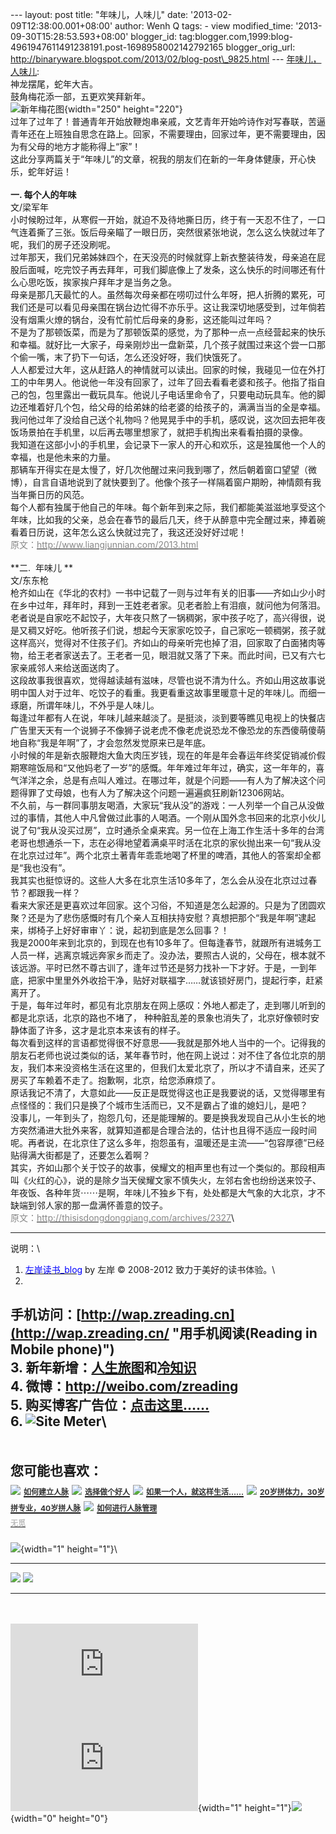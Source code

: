 --- layout: post title: "年味儿，人味儿" date:
'2013-02-09T12:38:00.001+08:00' author: Wenh Q tags: - view
modified\_time: '2013-09-30T15:28:53.593+08:00' blogger\_id:
tag:blogger.com,1999:blog-4961947611491238191.post-1698958002142792165
blogger\_orig\_url:
http://binaryware.blogspot.com/2013/02/blog-post\_9825.html ---
[年味儿，人味儿](http://zreading.cn.feedsportal.com/c/35042/f/647833/s/285ffd9c/l/0L0Szreading0Bcn0Carchives0C360A60Bhtml/story01.htm):\
神龙摆尾，蛇年大吉。\
鼓角梅花添一部，五更欢笑拜新年。\
![新年梅花图](http://pic.yupoo.com/zreading/CCVG3RIj/OQk1O.jpg){width="250"
height="220"}\
过年了过年了！普通青年开始放鞭炮串亲戚，文艺青年开始吟诗作对写春联，苦逼青年还在上班独自思念在路上。回家，不需要理由，回家过年，更不需要理由，因为有父母的地方才能称得上“家”！\
这此分享两篇关于“年味儿”的文章，祝我的朋友们在新的一年身体健康，开心快乐，蛇年好运！\
\
**一. 每个人的年味**\
文/梁军年\
小时候盼过年，从寒假一开始，就迫不及待地撕日历，终于有一天忍不住了，一口气连着撕了三张。饭后母亲瞄了一眼日历，突然很紧张地说，怎么这么快就过年了呢，我们的房子还没刷呢。\
过年那天，我们兄弟姊妹四个，在天没亮的时候就穿上新衣整装待发，母亲追在屁股后面喊，吃完饺子再去拜年，可我们脚底像上了发条，这么快乐的时间哪还有什么心思吃饭，挨家挨户拜年才是当务之急。\
母亲是那几天最忙的人。虽然每次母亲都在唠叨过什么年呀，把人折腾的累死，可我们还是可以看见母亲围在锅台边忙得不亦乐乎。这让我深切地感受到，过年倘若没有烟熏火燎的锅台，没有忙前忙后母亲的身影，这还能叫过年吗？\
不是为了那顿饭菜，而是为了那顿饭菜的感觉，为了那种一点一点经营起来的快乐和幸福。就好比一大家子，母亲刚炒出一盘新菜，几个孩子就围过来这个尝一口那个偷一嘴，末了扔下一句话，怎么还没好呀，我们快饿死了。\
人人都爱过大年，这从赶路人的神情就可以读出。回家的时候，我碰见一位在外打工的中年男人。他说他一年没有回家了，过年了回去看看老婆和孩子。他指了指自己的包，包里露出一截玩具车。他说儿子电话里命令了，只要电动玩具车。他的脚边还堆着好几个包，给父母的给弟妹的给老婆的给孩子的，满满当当的全是幸福。\
我问他过年了没给自己送个礼物吗？他晃晃手中的手机，感叹说，这次回去把年夜饭场景拍在手机里，以后再去哪里想家了，就把手机掏出来看看拍摄的录像。\
我知道在这部小小的手机里，会记录下一家人的开心和欢乐，这是独属他一个人的幸福，也是他未来的力量。\
那辆车开得实在是太慢了，好几次他醒过来问我到哪了，然后朝着窗口望望（微博），自言自语地说到了就快要到了。他像个孩子一样隔着窗户期盼，神情颇有我当年撕日历的风范。\
每个人都有独属于他自己的年味。每个新年到来之际，我们都能美滋滋地享受这个年味，比如我的父亲，总会在春节的最后几天，终于从醉意中完全醒过来，捧着碗看着日历说，这年怎么这么快就过完了，我这还没好好过呢！\
<span style="color: #888888;">原文：[<span
style="color: #888888;">http://www.liangjunnian.com/2013.html</span>](http://www.liangjunnian.com/2013.html)</span>\
\
**二.  年味儿 **\
文/东东枪\
枪齐如山在《华北的农村》一书中记载了一则与过年有关的旧事——齐如山少小时在乡中过年，拜年时，拜到一王姓老者家。见老者脸上有泪痕，就问他为何落泪。老者说是自家吃不起饺子，大年夜只熬了一锅稠粥，家中孩子吃了，高兴得很，说是又稠又好吃。他听孩子们说，想起今天家家吃饺子，自己家吃一顿稠粥，孩子就这样高兴，觉得对不住孩子们。齐如山的母亲听完也掉了泪，回家取了白面猪肉等物，给王老者家送去了。王老者一见，眼泪就又落了下来。而此时间，已又有六七家亲戚邻人来给送面送肉了。\
这段故事我很喜欢，觉得越读越有滋味，尽管也说不清为什么。齐如山用这故事说明中国人对于过年、吃饺子的看重。我更看重这故事里暖意十足的年味儿。而细一琢磨，所谓年味儿，不外乎是人味儿。\
每逢过年都有人在说，年味儿越来越淡了。是挺淡，淡到要等瞧见电视上的快餐店广告里天天有一个说狮子不像狮子说老虎不像老虎说恐龙不像恐龙的东西傻萌傻萌地自称“我是年啊”了，才会忽然发觉原来已是年底。\
小时候的年是新衣服鞭炮大鱼大肉压岁钱，现在的年是年会春运年终奖促销减价假期寒暄饭局和“又他妈老了一岁”的感慨。年年难过年年过，确实，这一年年的，喜气洋洋之余，总是有点叫人难过。在哪过年，就是个问题——有人为了解决这个问题得罪了丈母娘，也有人为了解决这个问题一遍遍疯狂刷新12306网站。\
不久前，与一群同事朋友喝酒，大家玩“我从没”的游戏：一人列举一个自己从没做过的事情，其他人中凡曾做过此事的人喝酒。一个刚从国外念书回来的北京小伙儿说了句“我从没买过房”，立时通杀全桌来宾。另一位在上海工作生活十多年的台湾老哥也想通杀一下，志在必得地望着满桌平时活在北京的家伙抛出来一句“我从没在北京过过年”。两个北京土著青年乖乖地喝了杯里的啤酒，其他人的答案却全都是“我也没有”。\
我其实也挺惊讶的。这些人大多在北京生活10多年了，怎么会从没在北京过过春节？都跟我一样？\
看来大家还是更喜欢过年回家。这个习俗，不知道是怎么起源的。只是为了团圆欢聚？还是为了悲伤感慨时有几个亲人互相扶持安慰？真想把那个“我是年啊”逮起来，绑椅子上好好审审丫：说，起初到底是怎么回事？！\
我是2000年来到北京的，到现在也有10多年了。但每逢春节，就跟所有进城务工人员一样，逃离京城远奔家乡而走了。没办法，要照古人说的，父母在，根本就不该远游。平时已然不尊古训了，逢年过节还是努力找补一下才好。于是，一到年底，把家中里里外外收拾干净，贴好对联福字……就该锁好房门，提起行李，赶紧离开了。\
于是，每年过年时，都见有北京朋友在网上感叹：外地人都走了，走到哪儿听到的都是北京话，北京的路也不堵了，
种种脏乱差的景象也消失了，北京好像顿时安静体面了许多，这才是北京本来该有的样子。\
每次看到这样的言语都觉得很不好意思——我就是那外地人当中的一个。记得我的朋友石老师也说过类似的话，某年春节时，他在网上说过：对不住了各位北京的朋友，我们本来没资格生活在这里的，但我们太爱北京了，所以才不请自来，还买了房买了车赖着不走了。抱歉啊，北京，给您添麻烦了。\
原话我记不清了，大意如此——反正是既觉得这也正是我要说的话，又觉得哪里有点怪怪的：我们只是换了个城市生活而已，又不是霸占了谁的媳妇儿，是吧？\
没事儿，一年到头了，抱怨几句，还是能理解的。要是换我发现自己从小生长的地方突然涌进大批外来客，就算知道都是合理合法的，估计也且得不适应一段时间呢。再者说，在北京住了这么多年，抱怨虽有，温暖还是主流——“包容厚德”已经贴得满大街都是了，还要怎么着啊？\
其实，齐如山那个关于饺子的故事，侯耀文的相声里也有过一个类似的。那段相声叫《火红的心》，说的是除夕当天侯耀文家不慎失火，左邻右舍也纷纷送来饺子、年夜饭、各种年货⋯⋯是啊，年味儿不独乡下有，处处都是大气象的大北京，才不缺端到邻人家的那一盘满怀善意的饺子。\
<span style="color: #888888;">原文：[<span
style="color: #888888;">http://thisisdongdongqiang.com/archives/2327</span>](http://thisisdongdongqiang.com/archives/2327)</span>\

------------------------------------------------------------------------

说明：\
1. [<span
style="color: blue;">左岸读书\_blog</span>](http://zreading.cn/) by 左岸
© 2008-2012 致力于美好的读书体验。\
2.
手机访问：[http://wap.zreading.cn](http://wap.zreading.cn/ "用手机阅读(Reading in Mobile phone)")\
3.
新年新增：[人生旅图](http://www.zreading.net/ "人生旅图")和[冷知识](http://www.zreading.net/lenzhishi "冷知识")\
4. 微博：<http://weibo.com/zreading>\
5.
购买博客广告位：[点击这里……](http://www.zreading.cn/about#ad "看了会心动!")\
6. ![Site Meter](http://s12.sitemeter.com/meter.asp?site=s12zxfclz)\
  -----------------------------------------------------------------------------------------------------------------------------------------------------------------------------------------------------------------------------------------------------------------------------------------------------------------------------------------------
  **<span style="display: block!important; padding: 20px 0 5px!important;">您可能也喜欢：</span>**
  ![](http://static.wumii.cn/images/widget/widget_solidPoint.gif) [<span style="color: #333333; font-size: 12px!important; line-height: 1.65em;">如何建立人脉</span>](http://app.wumii.com/ext/redirect?url=http%3A%2F%2Fwww.zreading.cn%2Farchives%2F138.html&from=http%3A%2F%2Fwww.zreading.cn%2Farchives%2F3606.html)
  ![](http://static.wumii.cn/images/widget/widget_solidPoint.gif) [<span style="color: #333333; font-size: 12px!important; line-height: 1.65em;">选择做个好人</span>](http://app.wumii.com/ext/redirect?url=http%3A%2F%2Fwww.zreading.cn%2Farchives%2F1637.html&from=http%3A%2F%2Fwww.zreading.cn%2Farchives%2F3606.html)
  ![](http://static.wumii.cn/images/widget/widget_solidPoint.gif) [<span style="color: #333333; font-size: 12px!important; line-height: 1.65em;">如果一个人，就这样生活……</span>](http://app.wumii.com/ext/redirect?url=http%3A%2F%2Fwww.zreading.cn%2Farchives%2F1555.html&from=http%3A%2F%2Fwww.zreading.cn%2Farchives%2F3606.html)
  ![](http://static.wumii.cn/images/widget/widget_solidPoint.gif) [<span style="color: #333333; font-size: 12px!important; line-height: 1.65em;">20岁拼体力，30岁拼专业，40岁拼人脉</span>](http://app.wumii.com/ext/redirect?url=http%3A%2F%2Fwww.zreading.cn%2Farchives%2F1082.html&from=http%3A%2F%2Fwww.zreading.cn%2Farchives%2F3606.html)
  ![](http://static.wumii.cn/images/widget/widget_solidPoint.gif) [<span style="color: #333333; font-size: 12px!important; line-height: 1.65em;">如何进行人脉管理</span>](http://app.wumii.com/ext/redirect?url=http%3A%2F%2Fwww.zreading.cn%2Farchives%2F1862.html&from=http%3A%2F%2Fwww.zreading.cn%2Farchives%2F3606.html)
  [<span style="color: #bbbbbb; display: block!important; font-family: arial!important; font-size: 12px!important; padding: 5px 0!important;">无觅</span>](http://www.wumii.com/widget/relatedItems "无觅相关文章插件")
  -----------------------------------------------------------------------------------------------------------------------------------------------------------------------------------------------------------------------------------------------------------------------------------------------------------------------------------------------

![](http://zreading.cn.feedsportal.com/c/35042/f/647833/s/285ffd9c/mf.gif){width="1"
height="1"}\
<div>

  --------------------------------------------------------------------------------------------------------------------------------------------------------------------------------------------------------------------------------------------------- --------------------------------------------------------------------------------------------------------------------------------------------------------------------------------------------------------------------------------------
  [![](http://res3.feedsportal.com/images/emailthis2.gif)](http://share.feedsportal.com/viral/sendEmail.cfm?lang=en&title=%E5%B9%B4%E5%91%B3%E5%84%BF%EF%BC%8C%E4%BA%BA%E5%91%B3%E5%84%BF&link=http%3A%2F%2Fwww.zreading.cn%2Farchives%2F3606.html)   [![](http://res3.feedsportal.com/images/bookmark.gif)](http://res.feedsportal.com/viral/bookmark.cfm?title=%E5%B9%B4%E5%91%B3%E5%84%BF%EF%BC%8C%E4%BA%BA%E5%91%B3%E5%84%BF&link=http%3A%2F%2Fwww.zreading.cn%2Farchives%2F3606.html)
  --------------------------------------------------------------------------------------------------------------------------------------------------------------------------------------------------------------------------------------------------- --------------------------------------------------------------------------------------------------------------------------------------------------------------------------------------------------------------------------------------

</div>

\
\
[![](http://da.feedsportal.com/r/151885425446/u/0/f/647833/c/35042/s/285ffd9c/a2.img)](http://da.feedsportal.com/r/151885425446/u/0/f/647833/c/35042/s/285ffd9c/a2.htm)![](http://pi.feedsportal.com/r/151885425446/u/0/f/647833/c/35042/s/285ffd9c/a2t.img){width="1"
height="1"}![](http://www1.feedsky.com/t1/714869488/clzzxf/feedsky/s.gif?r=http://zreading.cn.feedsportal.com/c/35042/f/647833/s/285ffd9c/l/0L0Szreading0Bcn0Carchives0C360A60Bhtml/story01.htm){width="0"
height="0"}
